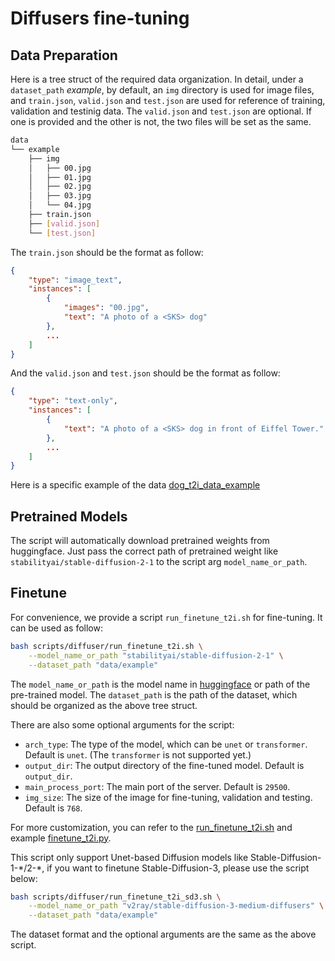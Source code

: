 # Diffusers fine-tuning

## Data Preparation

Here is a tree struct of the required data organization. In detail, under a `dataset_path` *example*, by default, an `img` directory is used for image files, and `train.json`, `valid.json` and `test.json` are used for reference of training, validation and testinig data. The `valid.json` and `test.json` are optional. If one is provided and the other is not, the two files will be set as the same.

```bash
data
└── example
    ├── img
    │   ├── 00.jpg
    │   ├── 01.jpg
    │   ├── 02.jpg
    │   ├── 03.jpg
    │   └── 04.jpg
    ├── train.json
    ├── [valid.json]
    └── [test.json]
```

The `train.json` should be the format as follow:

```json
{
    "type": "image_text",
    "instances": [
        {
            "images": "00.jpg",
            "text": "A photo of a <SKS> dog"
        },
        ...
    ]
}
```

And the `valid.json` and `test.json` should be the format as follow:

```json
{
    "type": "text-only",
    "instances": [
        {
            "text": "A photo of a <SKS> dog in front of Eiffel Tower."
        },
        ...
    ]
}
```

Here is a specific example of the data [dog_t2i_data_example](https://drive.google.com/drive/folders/106ahvIrXbiuZMBw0NuOTjY0vnM_xXARW?usp=sharing)

## Pretrained Models

The script will automatically download pretrained weights from huggingface. Just pass the correct path of pretrained weight like `stabilityai/stable-diffusion-2-1` to the script arg `model_name_or_path`.

## Finetune

For convenience, we provide a script `run_finetune_t2i.sh` for fine-tuning. It can be used as follow:

```bash
bash scripts/diffuser/run_finetune_t2i.sh \
    --model_name_or_path "stabilityai/stable-diffusion-2-1" \
    --dataset_path "data/example"
```

The `model_name_or_path` is the model name in [huggingface](https://huggingface.co/) or path of the pre-trained model. The `dataset_path` is the path of the dataset, which should be organized as the above tree struct.

There are also some optional arguments for the script:

- `arch_type`: The type of the model, which can be `unet` or `transformer`. Default is `unet`. (The `transformer` is not supported yet.)
- `output_dir`: The output directory of the fine-tuned model. Default is `output_dir`.
- `main_process_port`: The main port of the server. Default is `29500`.
- `img_size`: The size of the image for fine-tuning, validation and testing. Default is `768`.

For more customization, you can refer to the [run_finetune_t2i.sh](./run_finetune_t2i.sh) and  example [finetune_t2i.py](../../examples/finetune_t2i.py).

This script only support Unet-based Diffusion models like Stable-Diffusion-1-\*/2-\*, if you want to finetune Stable-Diffusion-3, please use the script below:

```bash
bash scripts/diffuser/run_finetune_t2i_sd3.sh \
    --model_name_or_path "v2ray/stable-diffusion-3-medium-diffusers" \
    --dataset_path "data/example"
```

The dataset format and the optional arguments are the same as the above script.